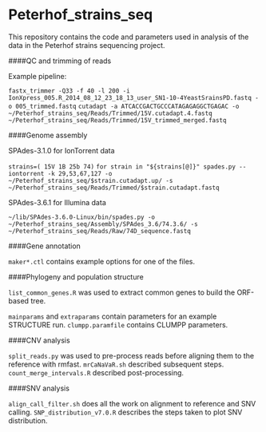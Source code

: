 Peterhof_strains_seq
===========

This repository contains the code and parameters used in analysis of the data in the Peterhof strains sequencing project.

####QC and trimming of reads

Example pipeline:

`fastx_trimmer -Q33 -f 40 -l 200 -i IonXpress_005.R_2014_08_12_23_18_13_user_SN1-10-4YeastSrainsPD.fastq -o 005_trimmed.fastq`
`cutadapt -a ATCACCGACTGCCCATAGAGAGGCTGAGAC -o ~/Peterhof_strains_seq/Reads/Trimmed/15V.cutadapt.4.fastq ~/Peterhof_strains_seq/Reads/Trimmed/15V_trimmed_merged.fastq`

####Genome assembly

SPAdes-3.1.0 for IonTorrent data

`strains=( 15V 1B 25b 74)`
`for strain in "${strains[@]}" spades.py --iontorrent -k 29,53,67,127 -o ~/Peterhof_strains_seq/$strain.cutadapt.up/ -s ~/Peterhof_strains_seq/Reads/Trimmed/$strain.cutadapt.fastq`

SPAdes-3.6.1 for Illumina data

`~/lib/SPAdes-3.6.0-Linux/bin/spades.py -o ~/Peterhof_strains_seq/Assembly/SPAdes_3.6/74.3.6/ -s ~/Peterhof_strains_seq/Reads/Raw/74D_sequence.fastq`

####Gene annotation

`maker*.ctl` contains example options for one of the files.

####Phylogeny and population structure

`list_common_genes.R` was used to extract common genes to build the ORF-based tree.

`mainparams` and `extraparams` contain parameters for an example STRUCTURE run.
`clumpp.paramfile` contains CLUMPP parameters.

####CNV analysis

`split_reads.py` was used to pre-process reads before aligning them to the reference with rmfast.
`mrCaNaVaR.sh` described subsequent steps.
`count_merge_intervals.R` described post-processing.

####SNV analysis

`align_call_filter.sh` does all the work on alignment to reference and SNV calling.
`SNP_distribution_v7.0.R` describes the steps taken to plot SNV distribution.
